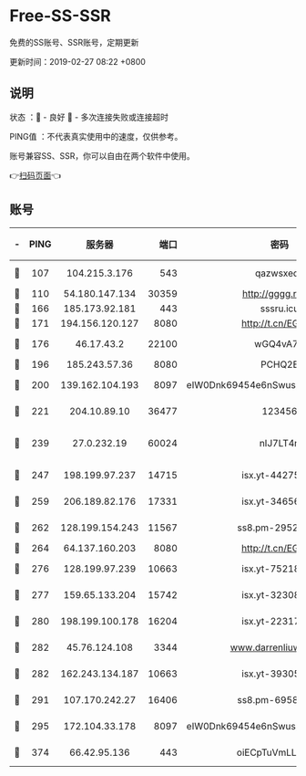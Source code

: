 # Free-SS-SSR

免费的SS账号、SSR账号，定期更新

更新时间：2019-02-27 08:22 +0800

## 说明

状态     ：🙂 - 良好 🙁 - 多次连接失败或连接超时

PING值   ：不代表真实使用中的速度，仅供参考。

账号兼容SS、SSR，你可以自由在两个软件中使用。

👉[扫码页面](https://liesauer.github.io/free-ss-ssr.github.io/)👈

## 账号

|-|PING|服务器|端口|密码|加密方式|区域|
|:----:|:----:|:-----:|-----:|:----:|:----:|:----:|
|🙂|107|104.215.3.176|543|qazwsxedc|aes-256-gcm|JP|
|🙂|110|54.180.147.134|30359|http://gggg.rocks|chacha20|KR|
|🙂|166|185.173.92.181|443|sssru.icu|rc4-md5|RU|
|🙂|171|194.156.120.127|8080|http://t.cn/EGJIyrl|rc4-md5|RU|
|🙂|176|46.17.43.2|22100|wGQ4vA7D|aes-256-gcm|RU|
|🙂|196|185.243.57.36|8080|PCHQ2E|rc4-md5|US|
|🙂|200|139.162.104.193|8097|eIW0Dnk69454e6nSwuspv9DmS201tQ0D|aes-256-cfb|JP|
|🙂|221|204.10.89.10|36477|123456|aes-256-cfb|US|
|🙂|239|27.0.232.19|60024|nIJ7LT4n|xchacha20-ietf-poly1305|HK|
|🙂|247|198.199.97.237|14715|isx.yt-44275898|aes-256-cfb|US|
|🙂|259|206.189.82.176|17331|isx.yt-34656807|aes-256-cfb|SG|
|🙂|262|128.199.154.243|11567|ss8.pm-29529398|aes-256-cfb|SG|
|🙂|264|64.137.160.203|8080|http://t.cn/EGJIyrl|rc4-md5|CA|
|🙂|276|128.199.97.239|10663|isx.yt-75218059|aes-256-cfb|SG|
|🙂|277|159.65.133.204|15742|isx.yt-32308322|aes-256-cfb|SG|
|🙂|280|198.199.100.178|16204|isx.yt-22317466|aes-256-cfb|US|
|🙂|282|45.76.124.108|3344|www.darrenliuwei.com|aes-256-cfb|AU|
|🙂|282|162.243.134.187|10663|isx.yt-39305244|aes-256-cfb|US|
|🙂|291|107.170.242.27|16406|ss8.pm-69587797|aes-256-cfb|US|
|🙂|295|172.104.33.178|8097|eIW0Dnk69454e6nSwuspv9DmS201tQ0D|aes-256-cfb|SG|
|🙂|374|66.42.95.136|443|oiECpTuVmLLxk4Ts|aes-256-cfb|US|
